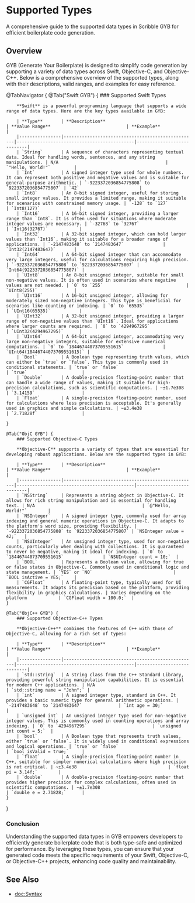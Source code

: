 # Supported Types

A comprehensive guide to the supported data types in Scribble GYB for efficient boilerplate code generation.

## Overview

GYB (Generate Your Boilerplate) is designed to simplify code generation by supporting a variety of data types across Swift, Objective-C, and Objective-C++. Below is a comprehensive overview of the supported types, along with their descriptions, valid ranges, and examples for easy reference.

@TabNavigator {
    @Tab("Swift GYB") {
        ### Supported Swift Types

        **Swift** is a powerful programming language that supports a wide range of data types. Here are the key types available in GYB:

        | **Type**       | **Description**                                   | **Value Range**                             | **Example**                |
        |----------------|---------------------------------------------------|---------------------------------------------|----------------------------|
        | `String`       | A sequence of characters representing textual data. Ideal for handling words, sentences, and any string manipulations. | N/A                                         | `"Hello, World!"`         |
        | `Int`          | A signed integer type used for whole numbers. It can represent both positive and negative values and is suitable for general-purpose arithmetic. | `-9223372036854775808` to `9223372036854775807` | `42`                       |
        | `Int8`         | An 8-bit signed integer, useful for storing small integer values. It provides a limited range, making it suitable for scenarios with constrained memory usage. | `-128` to `127`                             | `Int8(127)`               |
        | `Int16`        | A 16-bit signed integer, providing a larger range than `Int8`. It is often used for situations where moderate integer values are necessary. | `-32768` to `32767`                         | `Int16(32767)`            |
        | `Int32`        | A 32-bit signed integer, which can hold larger values than `Int16`, making it suitable for a broader range of applications. | `-2147483648` to `2147483647`               | `Int32(2147483647)`       |
        | `Int64`        | A 64-bit signed integer that can accommodate very large integers, useful for calculations requiring high precision. | `-9223372036854775808` to `9223372036854775807` | `Int64(9223372036854775807)` |
        | `UInt8`        | An 8-bit unsigned integer, suitable for small non-negative values. It is often used in scenarios where negative values are not needed. | `0` to `255`                                | `UInt8(255)`              |
        | `UInt16`       | A 16-bit unsigned integer, allowing for moderately sized non-negative integers. This type is beneficial for scenarios like counting or indexing. | `0` to `65535`                              | `UInt16(65535)`           |
        | `UInt32`       | A 32-bit unsigned integer, providing a larger range of non-negative values than `UInt16`. Ideal for applications where larger counts are required. | `0` to `4294967295`                         | `UInt32(4294967295)`      |
        | `UInt64`       | A 64-bit unsigned integer, accommodating very large non-negative integers, suitable for extensive numerical computations. | `0` to `18446744073709551615`               | `UInt64(18446744073709551615)` |
        | `Bool`         | A Boolean type representing truth values, which can either be `true` or `false`. This type is commonly used in conditional statements. | `true` or `false`                           | `true`                     |
        | `Double`       | A double-precision floating-point number that can handle a wide range of values, making it suitable for high-precision calculations, such as scientific computations. | ~±1.7e308                                  | `3.14159`                  |
        | `Float`        | A single-precision floating-point number, used for calculations where less precision is acceptable. It's generally used in graphics and simple calculations. | ~±3.4e38                                   | `2.71828f`                 |

    }
    
    @Tab("ObjC GYB") {
        ### Supported Objective-C Types

        **Objective-C** supports a variety of types that are essential for developing robust applications. Below are the supported types in GYB:

        | **Type**       | **Description**                                   | **Value Range**                             | **Example**                |
        |----------------|---------------------------------------------------|---------------------------------------------|----------------------------|
        | `NSString`     | Represents a string object in Objective-C. It allows for rich string manipulation and is essential for handling text. | N/A                                         | `@"Hello, World!"`        |
        | `NSInteger`    | A signed integer type, commonly used for array indexing and general numeric operations in Objective-C. It adapts to the platform's word size, providing flexibility. | `-9223372036854775808` to `9223372036854775807` | `NSInteger value = 42;`   |
        | `NSUInteger`   | An unsigned integer type, used for non-negative counts, particularly when dealing with collections. It is guaranteed to never be negative, making it ideal for indexing. | `0` to `18446744073709551615`               | `NSUInteger count = 10;`  |
        | `BOOL`         | Represents a Boolean value, allowing for true or false states in Objective-C. Commonly used in conditional logic and state management. | `YES` or `NO`                               | `BOOL isActive = YES;`    |
        | `CGFloat`      | A floating-point type, typically used for UI measurements. It adapts its precision based on the platform, providing flexibility in graphics calculations. | Varies depending on the platform            | `CGFloat width = 100.0;`  |
    }
    
    @Tab("ObjC++ GYB") {
        ### Supported Objective-C++ Types

        **Objective-C++** combines the features of C++ with those of Objective-C, allowing for a rich set of types:

        | **Type**       | **Description**                                   | **Value Range**                             | **Example**                |
        |----------------|---------------------------------------------------|---------------------------------------------|----------------------------|
        | `std::string`  | A string class from the C++ Standard Library, providing powerful string manipulation capabilities. It is essential for modern C++ applications. | N/A                                         | `std::string name = "John";` |
        | `int`          | A signed integer type, standard in C++. It provides a basic numeric type for general arithmetic operations. | `-2147483648` to `2147483647`              | `int age = 30;`            |
        | `unsigned int` | An unsigned integer type used for non-negative integer values. This is commonly used in counting operations and array indexing. | `0` to `4294967295`                         | `unsigned int count = 5;`  |
        | `bool`         | A Boolean type that represents truth values, either `true` or `false`. It is widely used in conditional expressions and logical operations. | `true` or `false`                           | `bool isValid = true;`     |
        | `float`        | A single-precision floating-point number in C++, suitable for simpler numerical calculations where high precision is not critical. | ~±3.4e38                                   | `float pi = 3.14f;`        |
        | `double`       | A double-precision floating-point number that provides higher precision for complex calculations, often used in scientific computations. | ~±1.7e308                                  | `double e = 2.71828;`      |
    }
}

### Conclusion

Understanding the supported data types in GYB empowers developers to efficiently generate boilerplate code that is both type-safe and optimized for performance. By leveraging these types, you can ensure that your generated code meets the specific requirements of your Swift, Objective-C, or Objective-C++ projects, enhancing code quality and maintainability.


## See Also

- <doc:Syntax>
